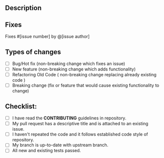 <!--- Tip: You don't have to remove these comments -->
## Description
<!--- Describe your changes in detail -->
<!--- Why is this change required? What problem does it solve? -->

## Fixes

<!-- If PR only partly solves the issue, replace 'Fixes' with 'Fixes part of' -->

Fixes #[issue number] by @[issue author]

## Types of changes
<!--- What types of changes does your code introduce? Put an `x` in all the boxes that apply: -->
- [ ] Bug/Hot fix (non-breaking change which fixes an issue)
- [ ] New feature (non-breaking change which adds functionality)
- [ ] Refactoring Old Code ( non-breaking change replacing already existing code )
- [ ] Breaking change (fix or feature that would cause existing functionality to change)

## Checklist:
<!--- Go over all the following points, and put an `x` in all the boxes that apply. -->
<!--- If you're unsure about any of these, don't hesitate to ask. We're here to help! -->
- [ ] I have read the **CONTRIBUTING** guidelines in repository.
- [ ] My pull request has a descriptive title and is attached to an existing issue.
- [ ] I haven't repeated the code and it follows established code style of repository.
- [ ] My branch is up-to-date with upstream branch.
- [ ] All new and existing tests passed.
